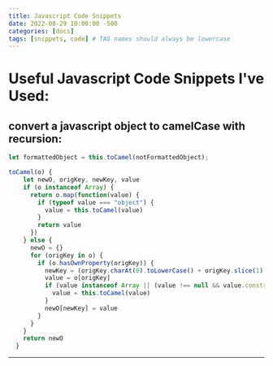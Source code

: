 ```yaml
---
title: Javascript Code Snippets
date: 2022-08-29 10:00:00 -500  
categories: [docs]
tags: [snippets, code] # TAG names should always be lowercase
---
```

# Useful Javascript Code Snippets I've Used:

## convert a javascript object to camelCase with recursion:

```Javascript
let formattedObject = this.toCamel(notFormattedObject);

toCamel(o) {
    let newO, origKey, newKey, value
    if (o instanceof Array) {
      return o.map(function(value) {
        if (typeof value === "object") {
          value = this.toCamel(value)
        }
        return value
      })
    } else {
      newO = {}
      for (origKey in o) {
        if (o.hasOwnProperty(origKey)) {
          newKey = (origKey.charAt(0).toLowerCase() + origKey.slice(1) || origKey).toString()
          value = o[origKey]
          if (value instanceof Array || (value !== null && value.constructor === Object)) {
            value = this.toCamel(value)
          }
          newO[newKey] = value
        }
      }
    }
    return newO
  }
  ```
---
